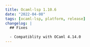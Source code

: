 ```yaml
---
title: Ocaml-lsp 1.10.6
date: "2022-04-08"
tags: [ocaml-lsp, platform, release]
changelog: |
  ## Fixes
  
  - Compatiblity with OCaml 4.14.0
---
```


